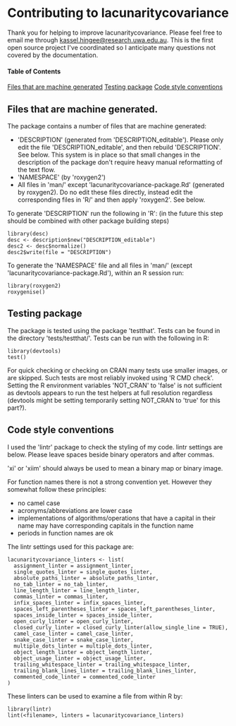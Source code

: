 # Contributing to lacunaritycovariance

Thank you for helping to improve lacunaritycovariance. Please feel free to email me through kassel.hingee@research.uwa.edu.au. This is the first open source project I've coordinated so I anticipate many questions not covered by the documentation.

#### Table of Contents
[Files that are machine generated](#files-that-are-machine-generated)
[Testing package](#testing-package)
[Code style conventions](#code-style-conventions)

## Files that are machine generated.
The package contains a number of files that are machine generated:
  + 'DESCRIPTION' (generated from 'DESCRIPTION_editable'). Please only edit the file 'DESCRIPTION_editable', and then rebuild 'DESCRIPTION'. See below. This system is in place so that small changes in the description of the package don't require heavy manual reformatting of the text flow.
  + 'NAMESPACE'  (by 'roxygen2')
  + All files in 'man/' except 'lacunaritycovariance-package.Rd' (generated by roxygen2). Do no edit these files directly, instead edit the corresponding files in 'R/' and then apply 'roxygen2'. See below.

To generate 'DESCRIPTION' run the following in 'R':
(in the future this step should be combined with other package building steps)

    library(desc)
    desc <- description$new("DESCRIPTION_editable")
    desc2 <- desc$normalize()
    desc2$write(file = "DESCRIPTION")

To generate the 'NAMESPACE' file and all files in 'man/' (except 'lacunaritycovariance-package.Rd'), within an R session run:

    library(roxygen2)
    roxygenise()

## Testing package
The package is tested using the package 'testthat'. Tests can be found in the directory 'tests/testthat/'. Tests can be run with the following in R:

    library(devtools)
    test()

For quick checking or checking on CRAN many tests use smaller images, or are skipped. Such tests are most reliably invoked using 'R CMD check'. Setting the R environment variables 'NOT_CRAN' to 'false' is not sufficient as devtools appears to run the test helpers at full resolution regardless (devtools might be setting temporarily setting NOT_CRAN to 'true' for this part?).

## Code style conventions
I used the 'lintr' package  to check the styling of my code. lintr settings are below. Please leave spaces beside binary operators and after commas.

'xi' or 'xiim' should always be used to mean a binary map or binary image.

For function names there is not a strong convention yet. However they somewhat follow these principles:
  + no camel case
  + acronyms/abbreviations are lower case
  + implementations of algorithms/operations that have a capital in their name may have corresponding capitals in the function name
  + periods in function names are ok

The lintr settings used for this package are:

    lacunaritycovariance_linters <- list(
      assignment_linter = assignment_linter,
      single_quotes_linter = single_quotes_linter,
      absolute_paths_linter = absolute_paths_linter,
      no_tab_linter = no_tab_linter,
      line_length_linter = line_length_linter,
      commas_linter = commas_linter,
      infix_spaces_linter = infix_spaces_linter,
      spaces_left_parentheses_linter = spaces_left_parentheses_linter,
      spaces_inside_linter = spaces_inside_linter,
      open_curly_linter = open_curly_linter,
      closed_curly_linter = closed_curly_linter(allow_single_line = TRUE),
      camel_case_linter = camel_case_linter,
      snake_case_linter = snake_case_linter,
      multiple_dots_linter = multiple_dots_linter,
      object_length_linter = object_length_linter,
      object_usage_linter = object_usage_linter,
      trailing_whitespace_linter = trailing_whitespace_linter,
      trailing_blank_lines_linter = trailing_blank_lines_linter,
      commented_code_linter = commented_code_linter
    )

These linters can be used to examine a file from within R by:

    library(lintr)
    lint(<filename>, linters = lacunaritycovariance_linters)


